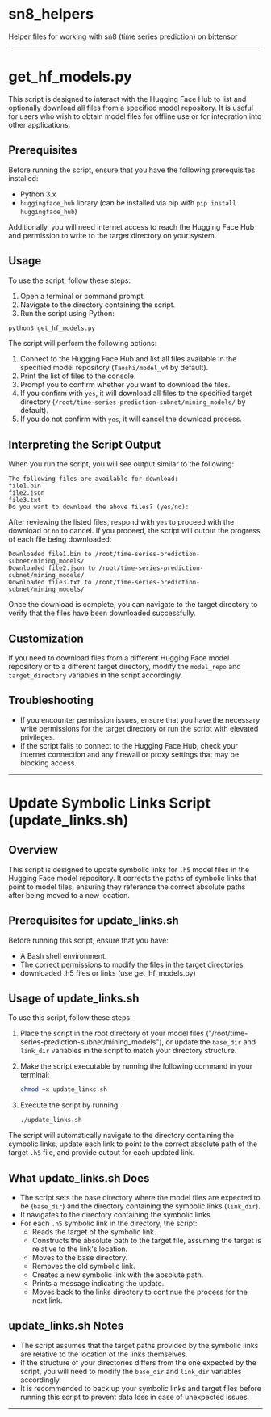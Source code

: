# sn8_helpers
Helper files for working with sn8 (time series prediction) on bittensor

---

# get_hf_models.py

This script is designed to interact with the Hugging Face Hub to list and optionally download all files from a specified model repository. It is useful for users who wish to obtain model files for offline use or for integration into other applications.

## Prerequisites

Before running the script, ensure that you have the following prerequisites installed:

- Python 3.x
- `huggingface_hub` library (can be installed via pip with `pip install huggingface_hub`)

Additionally, you will need internet access to reach the Hugging Face Hub and permission to write to the target directory on your system.

## Usage

To use the script, follow these steps:

1. Open a terminal or command prompt.
2. Navigate to the directory containing the script.
3. Run the script using Python:

```bash
python3 get_hf_models.py
```

The script will perform the following actions:

1. Connect to the Hugging Face Hub and list all files available in the specified model repository (`Taoshi/model_v4` by default).
2. Print the list of files to the console.
3. Prompt you to confirm whether you want to download the files.
4. If you confirm with `yes`, it will download all files to the specified target directory (`/root/time-series-prediction-subnet/mining_models/` by default).
5. If you do not confirm with `yes`, it will cancel the download process.

## Interpreting the Script Output

When you run the script, you will see output similar to the following:

```
The following files are available for download:
file1.bin
file2.json
file3.txt
Do you want to download the above files? (yes/no):
```

After reviewing the listed files, respond with `yes` to proceed with the download or `no` to cancel. If you proceed, the script will output the progress of each file being downloaded:

```
Downloaded file1.bin to /root/time-series-prediction-subnet/mining_models/
Downloaded file2.json to /root/time-series-prediction-subnet/mining_models/
Downloaded file3.txt to /root/time-series-prediction-subnet/mining_models/
```

Once the download is complete, you can navigate to the target directory to verify that the files have been downloaded successfully.

## Customization

If you need to download files from a different Hugging Face model repository or to a different target directory, modify the `model_repo` and `target_directory` variables in the script accordingly.

## Troubleshooting

- If you encounter permission issues, ensure that you have the necessary write permissions for the target directory or run the script with elevated privileges.
- If the script fails to connect to the Hugging Face Hub, check your internet connection and any firewall or proxy settings that may be blocking access.

---


# Update Symbolic Links Script (update_links.sh)

## Overview

This script is designed to update symbolic links for `.h5` model files in the Hugging Face model repository. It corrects the paths of symbolic links that point to model files, ensuring they reference the correct absolute paths after being moved to a new location.

## Prerequisites for update_links.sh

Before running this script, ensure that you have:

- A Bash shell environment.
- The correct permissions to modify the files in the target directories.
- downloaded .h5 files or links (use get_hf_models.py)

## Usage of update_links.sh

To use this script, follow these steps:

1. Place the script in the root directory of your model files ("/root/time-series-prediction-subnet/mining_models"), or update the `base_dir` and `link_dir` variables in the script to match your directory structure.
2. Make the script executable by running the following command in your terminal:

    ```bash
    chmod +x update_links.sh
    ```

3. Execute the script by running:

    ```bash
    ./update_links.sh
    ```

The script will automatically navigate to the directory containing the symbolic links, update each link to point to the correct absolute path of the target `.h5` file, and provide output for each updated link.

## What update_links.sh Does

- The script sets the base directory where the model files are expected to be (`base_dir`) and the directory containing the symbolic links (`link_dir`).
- It navigates to the directory containing the symbolic links.
- For each `.h5` symbolic link in the directory, the script:
  - Reads the target of the symbolic link.
  - Constructs the absolute path to the target file, assuming the target is relative to the link's location.
  - Moves to the base directory.
  - Removes the old symbolic link.
  - Creates a new symbolic link with the absolute path.
  - Prints a message indicating the update.
  - Moves back to the links directory to continue the process for the next link.

## update_links.sh Notes

- The script assumes that the target paths provided by the symbolic links are relative to the location of the links themselves.
- If the structure of your directories differs from the one expected by the script, you will need to modify the `base_dir` and `link_dir` variables accordingly.
- It is recommended to back up your symbolic links and target files before running this script to prevent data loss in case of unexpected issues.

---
